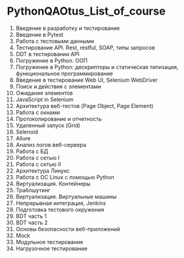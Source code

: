 # PythonQAOtus_List_of_course

1. Введение в разработку и тестирование 
2. Введение в Pytest 
3. Работа с тестовыми данными 
4. Тестирование API. Rest, restful, SOAP, типы запросов 
5. DDT в тестировании API
6. Погружение в Python. ООП 
7. Погружение в Python: дескрипторы и статическая типизация, функциональное программирование
8. Введение в тестирование Web UI, Selenium WebDriver 
9. Поиск и действия с элементами 
10. Ожидания элементов 
11. JavaScript in Selenium 
12. Архитектура веб-тестов (Page Object, Page Element) 
13. Работа с окнами 
14. Протоколирование и отчетность 
15. Удаленный запуск (Grid) 
16. Selenoid 
17. Allure 
18. Анализ логов веб-сервера 
19. Работа с БД 
20. Работа с сетью I
21. Работа с сетью II 
22. Архитектура Линукс
23. Работа с ОС Linux с помощью Python 
24. Виртуализация. Контейнеры 
25. Траблшутинг
26. Виртуализация. Виртуальные машины
27. Непрерывная интеграция, Jenkins 
28. Подготовка тестового окружения 
29. BDT часть 1 
30. BDT часть 2 
31. Основы безопасности веб-приложений
32. Mock
33. Модульное тестирование
34. Нагрузочное тестирование
